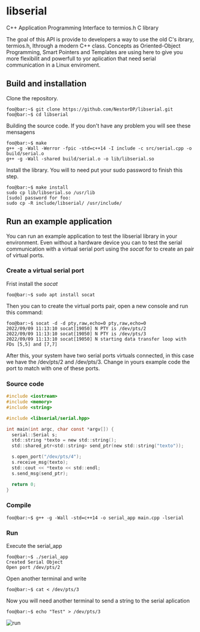 # libserial
C++ Application Programming Interface to termios.h C library 

The goal of this API is provide to developers a way to use the old C's ibrary,  termios.h, lthrough a modern C++ class. Concepts as Oriented-Object Programming, Smart Pointers and Templates are using here to give you more flexibilit and powerfull to yor aplication that need serial communication in a Linux enviroment. 


## Build and installation
Clone the repository.
``` console
foo@bar:~$ git clone https://github.com/NestorDP/libserial.git
foo@bar:~$ cd libserial
```

Building the source code. If you don't have any problem you will see these mensagens
``` console
foo@bar:~$ make
g++ -g -Wall -Werror -fpic -std=c++14 -I include -c src/serial.cpp -o build/serial.o
g++ -g -Wall -shared build/serial.o -o lib/libserial.so
```

Install the library. You will to need put your sudo password to finish this step.
``` console
foo@bar:~$ make install
sudo cp lib/libserial.so /usr/lib 
[sudo] password for foo: 
sudo cp -R include/libserial/ /usr/include/
```
<!-- ## Unit testing -->


## Run an example application
You can run an example application to test the libserial library in your environment. Even without a hardware device you can to test the serial communication with a virtual serial port using the *socat* for to create an pair of virtual ports.

### Create a virtual serial port

Frist install the *socat*
``` console
foo@bar:~$ sudo apt install socat
```

Then you can to create the virtual ports pair, open a new console and run this command:
``` console
foo@bar:~$ socat -d -d pty,raw,echo=0 pty,raw,echo=0
2022/09/09 11:13:10 socat[19050] N PTY is /dev/pts/2
2022/09/09 11:13:10 socat[19050] N PTY is /dev/pts/3
2022/09/09 11:13:10 socat[19050] N starting data transfer loop with FDs [5,5] and [7,7]
```
After this, your system have two serial ports virtuals connected, in this case we have the /dev/pts/2 and /dev/pts/3. Change in yours example code the port to match with one of these ports.

### Source code

``` c
#include <iostream>
#include <memory>
#include <string>

#include <libserial/serial.hpp>

int main(int argc, char const *argv[]) {
  serial::Serial s;
  std::string *texto = new std::string();
  std::shared_ptr<std::string> send_ptr(new std::string("texto"));

  s.open_port("/dev/pts/4");
  s.receive_msg(texto);
  std::cout << *texto << std::endl;
  s.send_msg(send_ptr);

  return 0;
}
```

### Compile
``` console
foo@bar:~$ g++ -g -Wall -std=c++14 -o serial_app main.cpp -lserial
```

### Run 

Execute the serial_app
``` console
foo@bar:~$ ./serial_app
Created Serial Object
Open port /dev/pts/2
```

Open another terminal and write

``` console
foo@bar:~$ cat < /dev/pts/3
```

Now you will need another terminal to send a string to the serial aplication

``` console
foo@bar:~$ echo "Test" > /dev/pts/3
```

![run](https://user-images.githubusercontent.com/37759765/189499039-cacb1552-f256-4709-9ca7-401a1081c050.gif)
